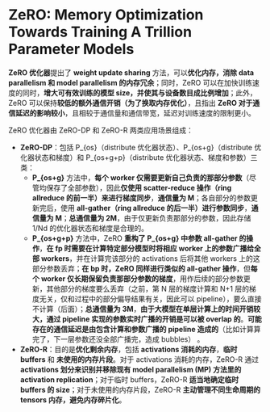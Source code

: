 # ZeRO: Memory Optimization Towards Training A Trillion Parameter Models

**ZeRO 优化器**提出了 **weight update sharing** 方法，可以**优化内存，消除 data parallelism 和 model parallelism 的内存冗余**；同时，ZeRO 可以在加快训练速度的同时，**增大可有效训练的模型 size，并使其与设备数目成比例增加**；此外，ZeRO 可以保持**较低的额外通信开销（为了换取内存优化）**，且指出 **ZeRO 对于通信延迟的影响较小**，且相较于通信量和通信带宽，延迟对训练速度的限制更小。

ZeRO 优化器由 ZeRO-DP 和 ZeRO-R 两类应用场景组成：

- **ZeRO-DP**：包括 P\_{os}（distribute 优化器状态）、P\_{os+g}（distribute 优化器状态和梯度）和 P\_{os+g+p}（distribute 优化器状态、梯度和参数）三类：
    - **P\_{os+g}** 方法中，**每个 worker 仅需要更新自己负责的那部分参数**（尽管均保存了全部参数），因此**仅使用 scatter-reduce 操作（ring allreduce 的前一半）来进行梯度同步**，**通信量为 M**；各自部分的参数更新完后，使用 **all-gather（ring allreduce 的后一半）进行参数同步**，**通信量为 M**；**总通信量为 2M**，由于仅更新负责那部分的参数，因此存储 1/Nd 的优化器状态和梯度是合理的。
    - **P\_{os+g+p}** 方法中，ZeRO **重构了 P_{os+g} 中参数 all-gather 的操作**，**在 fp 时需要在计算特定部分模型时将相应 worker 上的参数广播给全部 workers**，并在计算完该部分的 activations 后将其他 workers 上的这部分参数丢弃；**在 bp 时，ZeRO 同样进行类似的 all-gather 操作**，但**每个 worker 仅长期保留负责那部分参数的梯度**，用作后续的部分参数更新，其他部分的梯度要么丢弃（之前，第 N 层的梯度计算和 N+1 层的梯度无关，仅和过程中的部分偏导结果有关，因此可以 pipeline），要么直接不计算（后面）；**总通信量为 3M**，**由于大模型在单层计算上的时间开销较大，通过 pipeline 实现的参数实时广播的开销是可以被 overlap 的**。**可能存在的通信延迟是由包含计算和参数广播的 pipeline 造成的**（比如计算算完了，下一层参数还没全部广播完，造成 bubbles） 。 
- **ZeRO-R**：目的是**优化剩余内存**，包括 **activations 消耗的内存**，**临时 buffers** 和 **未使用的内存片段**。对于 activations 消耗的内存，ZeRO-R 通过 **activations 划分来识别并移除现有 model parallelism (MP) 方法里的 activation replication**；对于临时 buffers，ZeRO-R **适当地确定临时 buffers 的 size**；对于未使用的内存片段，ZeRO-R **主动管理不同生命周期的 tensors 内存，避免内存碎片化**。
